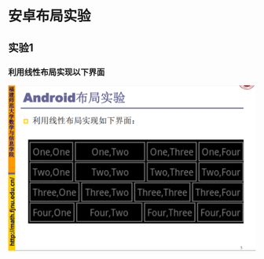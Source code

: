 # 安卓布局实验

## 实验1

###     利用线性布局实现以下界面 

![](https://github.com/TheFirstDreamzZZ/AndroidLayoutTest/blob/master/app/ScreenShot/title1.png)
